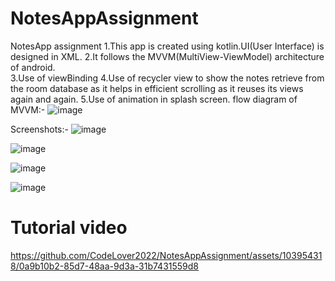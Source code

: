 # NotesAppAssignment
NotesApp assignment
1.This app is created using kotlin.UI(User Interface) is designed in XML.
2.It follows the MVVM(MultiView-ViewModel) architecture of android.  
3.Use of viewBinding
4.Use of recycler view to show the notes retrieve from the room database as it helps in efficient scrolling as it reuses its views again and again.
5.Use of animation in splash screen.
flow diagram of MVVM:-
![image](https://github.com/CodeLover2022/NotesAppAssignment/assets/103954318/d6c43009-3335-480d-b493-496fc8c05f69) 

Screenshots:-
![image](https://github.com/CodeLover2022/NotesAppAssignment/assets/103954318/e4f32e9f-15a9-4a27-bdd2-e9eb1d8a3937)

![image](https://github.com/CodeLover2022/NotesAppAssignment/assets/103954318/c5c003e4-4288-4883-9380-568b894f2c82)

![image](https://github.com/CodeLover2022/NotesAppAssignment/assets/103954318/7c2121f1-80ce-4608-a786-a58cdb82528d)

![image](https://github.com/CodeLover2022/NotesAppAssignment/assets/103954318/d2aefb50-a9de-4a27-8c6f-72f84b7764df)

# Tutorial video


https://github.com/CodeLover2022/NotesAppAssignment/assets/103954318/0a9b10b2-85d7-48aa-9d3a-31b7431559d8








